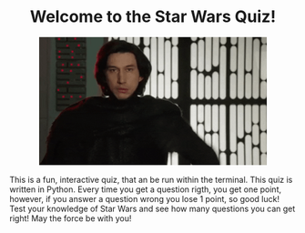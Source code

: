 <h1 align="center"> <b>Welcome to the Star Wars Quiz!</h1></b>

<p align="center" >
<img  width=400 src="Kylo-Ren-Approves.gif" alt="animated"/>
</p>

This is a fun, interactive quiz, that an be run within the terminal. This quiz is written in Python. Every time you get a question rigth, you get one point, however, if you answer a question wrong you lose 1 point, so good luck! Test your knowledge of Star Wars and see how many questions you can get right! May the force be with you!
